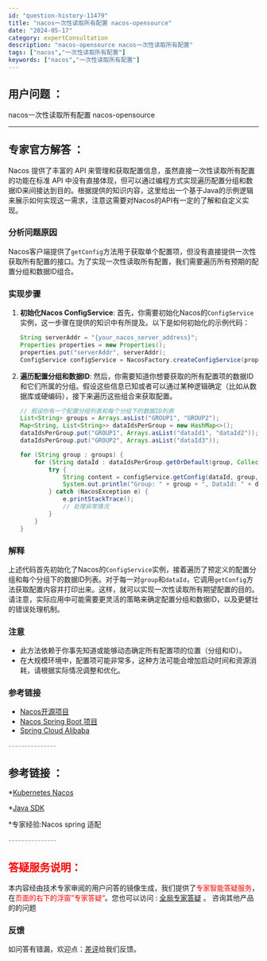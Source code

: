 ```yaml
---
id: "question-history-11479"
title: "nacos一次性读取所有配置 nacos-opensource"
date: "2024-05-17"
category: expertConsultation
description: "nacos-opensource nacos一次性读取所有配置"
tags: ["nacos","一次性读取所有配置"]
keywords: ["nacos","一次性读取所有配置"]
---
```


## 用户问题 ： 
 nacos一次性读取所有配置 nacos-opensource 

---------------
## 专家官方解答 ：

Nacos 提供了丰富的 API 来管理和获取配置信息，虽然直接一次性读取所有配置的功能在标准 API 中没有直接体现，但可以通过编程方式实现遍历配置分组和数据ID来间接达到目的。根据提供的知识内容，这里给出一个基于Java的示例逻辑来展示如何实现这一需求，注意这需要对Nacos的API有一定的了解和自定义实现。

### 分析问题原因
Nacos客户端提供了`getConfig`方法用于获取单个配置项，但没有直接提供一次性获取所有配置的接口。为了实现一次性读取所有配置，我们需要遍历所有预期的配置分组和数据ID组合。

### 实现步骤
1. **初始化Nacos ConfigService**: 首先，你需要初始化Nacos的`ConfigService`实例，这一步骤在提供的知识中有所提及。以下是如何初始化的示例代码：
    ```java
    String serverAddr = "{your_nacos_server_address}";
    Properties properties = new Properties();
    properties.put("serverAddr", serverAddr);
    ConfigService configService = NacosFactory.createConfigService(properties);
    ```
   
2. **遍历配置分组和数据ID**: 然后，你需要知道你想要获取的所有配置项的数据ID和它们所属的分组。假设这些信息已知或者可以通过某种逻辑确定（比如从数据库或硬编码），接下来遍历这些组合来获取配置。

    ```java
    // 假设你有一个配置分组列表和每个分组下的数据ID列表
    List<String> groups = Arrays.asList("GROUP1", "GROUP2");
    Map<String, List<String>> dataIdsPerGroup = new HashMap<>();
    dataIdsPerGroup.put("GROUP1", Arrays.asList("dataId1", "dataId2"));
    dataIdsPerGroup.put("GROUP2", Arrays.asList("dataId3"));

    for (String group : groups) {
        for (String dataId : dataIdsPerGroup.getOrDefault(group, Collections.emptyList())) {
            try {
                String content = configService.getConfig(dataId, group, 5000);
                System.out.println("Group: " + group + ", DataId: " + dataId + ", Content: " + content);
            } catch (NacosException e) {
                e.printStackTrace();
                // 处理异常情况
            }
        }
    }
    ```

### 解释
上述代码首先初始化了Nacos的`ConfigService`实例，接着遍历了预定义的配置分组和每个分组下的数据ID列表。对于每一对`group`和`dataId`，它调用`getConfig`方法获取配置内容并打印出来。这样，就可以实现一次性读取所有期望配置的目的。请注意，实际应用中可能需要更灵活的策略来确定配置分组和数据ID，以及更健壮的错误处理机制。

### 注意
- 此方法依赖于你事先知道或能够动态确定所有配置项的位置（分组和ID）。
- 在大规模环境中，配置项可能非常多，这种方法可能会增加启动时间和资源消耗，请根据实际情况调整和优化。

### 参考链接
- [Nacos开源项目](https://github.com/nacos-group/nacos-spring-project)
- [Nacos Spring Boot 项目](https://github.com/nacos-group/nacos-spring-boot-project)
- [Spring Cloud Alibaba](https://github.com/alibaba/spring-cloud-alibaba)


<font color="#949494">---------------</font> 


## 参考链接 ：

*[Kubernetes Nacos](https://nacos.io/docs/latest/quickstart/quick-start-kubernetes)
 
 *[Java SDK](https://nacos.io/docs/latest/guide/user/sdk)
 
 *专家经验:Nacos spring 适配 


 <font color="#949494">---------------</font> 
 


## <font color="#FF0000">答疑服务说明：</font> 

本内容经由技术专家审阅的用户问答的镜像生成，我们提供了<font color="#FF0000">专家智能答疑服务</font>，在<font color="#FF0000">页面的右下的浮窗”专家答疑“</font>。您也可以访问 : [全局专家答疑](https://opensource.alibaba.com/chatBot) 。 咨询其他产品的的问题

### 反馈
如问答有错漏，欢迎点：[差评](https://ai.nacos.io/user/feedbackByEnhancerGradePOJOID?enhancerGradePOJOId=13766)给我们反馈。
